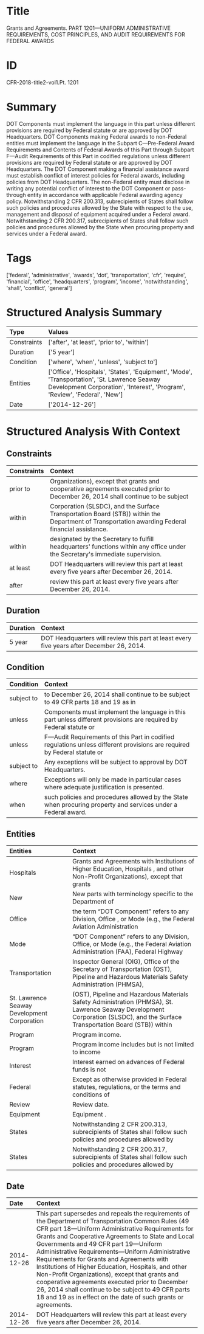 # Title

 Grants and Agreements. PART 1201—UNIFORM ADMINISTRATIVE REQUIREMENTS, COST PRINCIPLES, AND AUDIT REQUIREMENTS FOR FEDERAL AWARDS


# ID

 CFR-2018-title2-vol1.Pt. 1201


# Summary

DOT Components must implement the language in this part unless different provisions are required by Federal statute or are approved by DOT Headquarters.
DOT Components making Federal awards to non-Federal entities must implement the language in the Subpart C&#8212;Pre-Federal Award Requirements and Contents of Federal Awards of this Part through Subpart F&#8212;Audit Requirements of this Part in codified regulations unless different provisions are required by Federal statute or are approved by DOT Headquarters.
The DOT Component making a financial assistance award must establish conflict of interest policies for Federal awards, including policies from DOT Headquarters.
The non-Federal entity must disclose in writing any potential conflict of interest to the DOT Component or pass-through entity in accordance with applicable Federal awarding agency policy.
Notwithstanding 2 CFR 200.313, subrecipients of States shall follow such policies and procedures allowed by the State with respect to the use, management and disposal of equipment acquired under a Federal award.
Notwithstanding 2 CFR 200.317, subrecipients of States shall follow such policies and procedures allowed by the State when procuring property and services under a Federal award.


# Tags

['federal', 'administrative', 'awards', 'dot', 'transportation', 'cfr', 'require', 'financial', 'office', 'headquarters', 'program', 'income', 'notwithstanding', 'shall', 'conflict', 'general']


# Structured Analysis Summary

| Type        | Values                                                                                                                                                                     |
|:------------|:---------------------------------------------------------------------------------------------------------------------------------------------------------------------------|
| Constraints | ['after', 'at least', 'prior to', 'within']                                                                                                                                |
| Duration    | ['5 year']                                                                                                                                                                 |
| Condition   | ['where', 'when', 'unless', 'subject to']                                                                                                                                  |
| Entities    | ['Office', 'Hospitals', 'States', 'Equipment', 'Mode', 'Transportation', 'St. Lawrence Seaway Development Corporation', 'Interest', 'Program', 'Review', 'Federal', 'New'] |
| Date        | ['2014-12-26']                                                                                                                                                             |


# Structured Analysis With Context

 


## Constraints

| Constraints   | Context                                                                                                                                          |
|:--------------|:-------------------------------------------------------------------------------------------------------------------------------------------------|
| prior to      | Organizations), except that grants and cooperative agreements executed prior to December 26, 2014 shall continue to be subject                   |
| within        | Corporation (SLSDC), and the Surface Transportation Board (STB)) within  the Department of Transportation awarding Federal financial assistance. |
| within        | designated by the Secretary to fulfill headquarters' functions within  any office under the Secretary's immediate supervision.                   |
| at least      | DOT Headquarters will review this part  at least  every five years after December 26, 2014.                                                      |
| after         | review this part at least every five years after  December 26, 2014.                                                                             |


## Duration

| Duration   | Context                                                                                   |
|:-----------|:------------------------------------------------------------------------------------------|
| 5 year     | DOT Headquarters will review this part at least every five years after December 26, 2014. |


## Condition

| Condition   | Context                                                                                                                        |
|:------------|:-------------------------------------------------------------------------------------------------------------------------------|
| subject to  | to December 26, 2014 shall continue to be subject to 49 CFR parts 18 and 19 as in                                              |
| unless      | Components must implement the language in this part unless different provisions are required by Federal statute or             |
| unless      | F&#8212;Audit Requirements of this Part in codified regulations unless different provisions are required by Federal statute or |
| subject to  | Any exceptions will be  subject to  approval by DOT Headquarters.                                                              |
| where       | Exceptions will only be made in particular cases  where  adequate justification is presented.                                  |
| when        | such policies and procedures allowed by the State when  procuring property and services under a Federal award.                 |


## Entities

| Entities                                    | Context                                                                                                                                                                        |
|:--------------------------------------------|:-------------------------------------------------------------------------------------------------------------------------------------------------------------------------------|
| Hospitals                                   | Grants and Agreements with Institutions of Higher Education, Hospitals , and other Non-Profit Organizations), except that grants                                               |
| New                                         | New parts with terminology specific to the Department of                                                                                                                       |
| Office                                      | the term &#8220;DOT Component&#8221; refers to any Division, Office , or Mode (e.g., the Federal Aviation Administration                                                       |
| Mode                                        | &#8220;DOT Component&#8221; refers to any Division, Office, or Mode (e.g., the Federal Aviation Administration (FAA), Federal Highway                                          |
| Transportation                              | Inspector General (OIG), Office of the Secretary of Transportation (OST), Pipeline and Hazardous Materials Safety Administration (PHMSA),                                      |
| St. Lawrence Seaway Development Corporation | (OST), Pipeline and Hazardous Materials Safety Administration (PHMSA), St. Lawrence Seaway Development Corporation (SLSDC), and the Surface Transportation Board (STB)) within |
| Program                                     | Program  income.                                                                                                                                                               |
| Program                                     | Program income includes but is not limited to income                                                                                                                           |
| Interest                                    | Interest earned on advances of Federal funds is not                                                                                                                            |
| Federal                                     | Except as otherwise provided in  Federal statutes, regulations, or the terms and conditions of                                                                                 |
| Review                                      | Review  date.                                                                                                                                                                  |
| Equipment                                   | Equipment .                                                                                                                                                                    |
| States                                      | Notwithstanding 2 CFR 200.313, subrecipients of  States shall follow such policies and procedures allowed by                                                                   |
| States                                      | Notwithstanding 2 CFR 200.317, subrecipients of  States shall follow such policies and procedures allowed by                                                                   |


## Date

| Date       | Context                                                                                                                                                                                                                                                                                                                                                                                                                                                                                                                                                                                                                                                   |
|:-----------|:----------------------------------------------------------------------------------------------------------------------------------------------------------------------------------------------------------------------------------------------------------------------------------------------------------------------------------------------------------------------------------------------------------------------------------------------------------------------------------------------------------------------------------------------------------------------------------------------------------------------------------------------------------|
| 2014-12-26 | This part supersedes and repeals the requirements of the Department of Transportation Common Rules (49 CFR part 18&#8212;Uniform Administrative Requirements for Grants and Cooperative Agreements to State and Local Governments and 49 CFR part 19&#8212;Uniform Administrative Requirements&#8212;Uniform Administrative Requirements for Grants and Agreements with Institutions of Higher Education, Hospitals, and other Non-Profit Organizations), except that grants and cooperative agreements executed prior to December 26, 2014 shall continue to be subject to 49 CFR parts 18 and 19 as in effect on the date of such grants or agreements. |
| 2014-12-26 | DOT Headquarters will review this part at least every five years after December 26, 2014.                                                                                                                                                                                                                                                                                                                                                                                                                                                                                                                                                                 |


